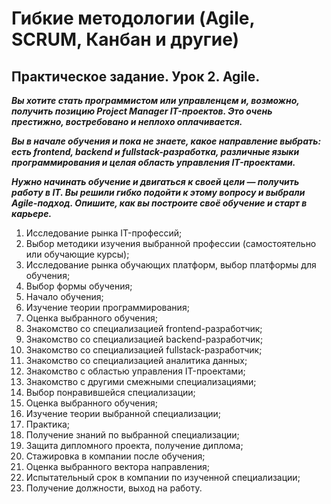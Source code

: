 # Гибкие методологии (Agile, SCRUM, Канбан и другие) 
## Практическое задание. Урок 2. Agile. 

***Вы хотите стать программистом или управленцем и, возможно, получить позицию Project Manager IT-проектов. Это очень престижно, востребовано и неплохо оплачивается.***

***Вы в начале обучения и пока не знаете, какое направление выбрать: есть frontend, backend и fullstack-разработка, различные языки программирования и целая область управления IT-проектами.***

***Нужно начинать обучение и двигаться к своей цели — получить работу в IT. Вы решили гибко подойти к этому вопросу и выбрали Agile-подход. Опишите, как вы построите своё обучение и старт в карьере.***

1. Исследование рынка IT-профессий;
2. Выбор методики изучения выбранной профессии (самостоятельно или обучающие курсы);
3. Исследование рынка обучающих платформ, выбор платформы для обучения;
4. Выбор формы обучения;
5. Начало обучения;
6. Изучение теории программирования;
7. Оценка выбранного обучения;
8. Знакомство со специализацией frontend-разработчик;
9. Знакомство со специализацией backend-разработчик;
10. Знакомство со специализацией fullstack-разработчик;
11. Знакомство со специализацией аналитика данных;
12. Знакомство с областью управления IT-проектами;
13. Знакомство с другими смежными специализациями;
14. Выбор понравившейся специализации;
15. Оценка выбранного обучения;
16. Изучение теории выбранной специализации;
17. Практика;
18. Получение знаний по выбранной специализации;
19. Защита дипломного проекта, получение диплома;
20. Стажировка в компании после обучения;
21. Оценка выбранного вектора направления;
22. Испытательный срок в компании по изученной специализации;
23. Получение должности, выход на работу.
